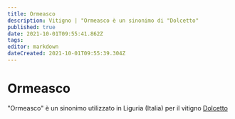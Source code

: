```yaml
---
title: Ormeasco
description: Vitigno | "Ormeasco è un sinonimo di "Dolcetto"
published: true
date: 2021-10-01T09:55:41.862Z
tags: 
editor: markdown
dateCreated: 2021-10-01T09:55:39.304Z
---
```


# Ormeasco
"Ormeasco" è un sinonimo utilizzato in Liguria (Italia) per il vitigno [Dolcetto](/vitigni/Italia/bacca-nera/dolcetto)